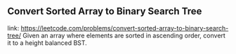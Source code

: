 ## Convert Sorted Array to Binary Search Tree 
link: <https://leetcode.com/problems/convert-sorted-array-to-binary-search-tree/>
Given an array where elements are sorted in ascending order, convert it to a height balanced BST.